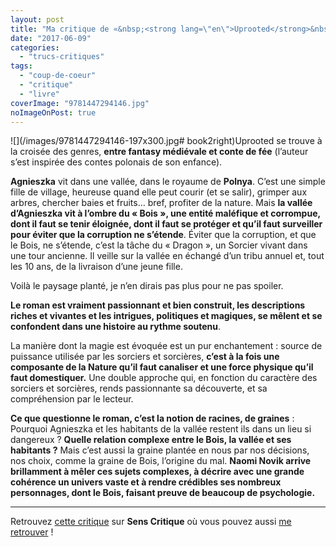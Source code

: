```yaml
---
layout: post
title: "Ma critique de «&nbsp;<strong lang=\"en\">Uprooted</strong>&nbsp;» de <em>Naomi Novik</em>"
date: "2017-06-09"
categories: 
  - "trucs-critiques"
tags: 
  - "coup-de-coeur"
  - "critique"
  - "livre"
coverImage: "9781447294146.jpg"
noImageOnPost: true
---
```


![](/images/9781447294146-197x300.jpg# book2right)Uprooted se trouve à la croisée des genres, **entre fantasy médiévale et conte de fée** (l’auteur s’est inspirée des contes polonais de son enfance).

**Agnieszka** vit dans une vallée, dans le royaume de **Polnya**. C’est une simple fille de village, heureuse quand elle peut courir (et se salir), grimper aux arbres, chercher baies et fruits... bref, profiter de la nature. Mais **la vallée d’Agnieszka vit à l’ombre du « Bois », une entité maléfique et corrompue, dont il faut se tenir éloignée, dont il faut se protéger et qu’il faut surveiller pour éviter que la corruption ne s’étende**. Éviter que la corruption, et que le Bois, ne s’étende, c’est la tâche du « Dragon », un Sorcier vivant dans une tour ancienne. Il veille sur la vallée en échangé d’un tribu annuel et, tout les 10 ans, de la livraison d’une jeune fille.

Voilà le paysage planté, je n’en dirais pas plus pour ne pas spoiler.

**Le roman est vraiment passionnant et bien construit, les descriptions riches et vivantes et les intrigues, politiques et magiques, se mêlent et se confondent dans une histoire au rythme soutenu**.

La manière dont la magie est évoquée est un pur enchantement : source de puissance utilisée par les sorciers et sorcières, **c’est à la fois une composante de la Nature qu’il faut canaliser et une force physique qu’il faut domestiquer.** Une double approche qui, en fonction du caractère des sorciers et sorcières, rends passionnante sa découverte, et sa compréhension par le lecteur.

**Ce que questionne le roman, c’est la notion de racines, de graines** : Pourquoi Agnieszka et les habitants de la vallée restent ils dans un lieu si dangereux ? **Quelle relation complexe entre le Bois, la vallée et ses habitants ?** Mais c’est aussi la graine plantée en nous par nos décisions, nos choix, comme la graine de Bois, l’origine du mal. **Naomi Novik arrive brillamment à mêler ces sujets complexes, à décrire avec une grande cohérence un univers vaste et à rendre crédibles ses nombreux personnages, dont le Bois, faisant preuve de beaucoup de psychologie.**

* * *

Retrouvez [cette critique](https://www.senscritique.com/livre/Deracinee/critique/129950971) sur **Sens Critique** où vous pouvez aussi [me retrouver](http://www.senscritique.com/Arnaud_Malon) !
